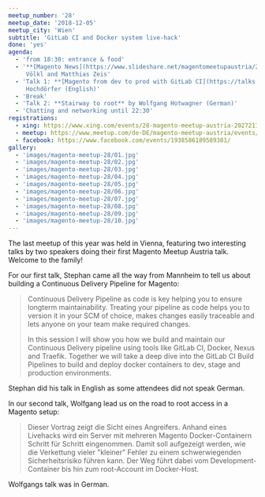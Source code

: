 ```yaml
---
meetup_number: '28'
meetup_date: '2018-12-05'
meetup_city: 'Wien'
subtitle: 'GitLab CI and Docker system live-hack'
done: 'yes'
agenda:
  - 'from 18:30: entrance & food'
  - '**[Magento News](https://www.slideshare.net/magentomeetupaustria/28-magento-meetup-austria-magento-news)** by Anna
     Völkl and Matthias Zeis'
  - 'Talk 1: **[Magento from dev to prod with GitLab CI](https://talks.bitexpert.de/mageat18-gitlabci/)** by Stephan
     Hochdörfer (English)'
  - 'Break'
  - 'Talk 2: **Stairway to root** by Wolfgang Hotwagner (German)'
  - 'Chatting and networking until 22:30'
registrations:
  - xing: https://www.xing.com/events/28-magento-meetup-austria-2027211
  - meetup: https://www.meetup.com/de-DE/magento-meetup-austria/events/256435395/
  - facebook: https://www.facebook.com/events/1938586189589381/
gallery:
  - 'images/magento-meetup-28/01.jpg'
  - 'images/magento-meetup-28/02.jpg'
  - 'images/magento-meetup-28/03.jpg'
  - 'images/magento-meetup-28/04.jpg'
  - 'images/magento-meetup-28/05.jpg'
  - 'images/magento-meetup-28/06.jpg'
  - 'images/magento-meetup-28/07.jpg'
  - 'images/magento-meetup-28/08.jpg'
  - 'images/magento-meetup-28/09.jpg'
  - 'images/magento-meetup-28/10.jpg'
---
```


The last meetup of this year was held in Vienna, featuring two interesting talks by two speakers doing their first
Magento Meetup Austria talk. Welcome to the family!

For our first talk, Stephan came all the way from Mannheim to tell us about building a Continuous Delivery Pipeline
for Magento:
 
> Continuous Delivery Pipeline as code is key helping you to ensure longterm maintainability.
> Treating your pipeline as code helps you to version it in your SCM of choice, makes changes easily traceable and lets
> anyone on your team make required changes.
> 
> In this session I will show you how we build and maintain our Continuous Delivery pipeline using tools like GitLab CI,
> Docker, Nexus and Traefik. Together we will take a deep dive into the GitLab CI Build Pipelines to build and deploy
> docker containers to dev, stage and production environments.

Stephan did his talk in English as some attendees did not speak German.

In our second talk, Wolfgang lead us on the road to root access in a Magento setup:

> Dieser Vortrag zeigt die Sicht eines Angreifers. Anhand eines Livehacks wird ein Server mit mehreren Magento
> Docker-Containern Schritt für Schritt eingenommen. Damit soll aufgezeigt werden, wie die Verkettung vieler "kleiner"
> Fehler zu einem schwerwiegenden Sicherheitsrisiko führen kann. Der Weg führt dabei vom Development-Container bis hin
> zum root-Account im Docker-Host.

Wolfgangs talk was in German.
